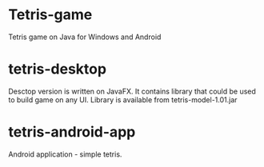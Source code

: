 # Tetris-game
Tetris game on Java for Windows and Android

# tetris-desktop
Desctop version is written on JavaFX. It contains library that could be used to build game on any UI.
Library is available from tetris-model-1.01.jar

# tetris-android-app
Android application - simple tetris.
